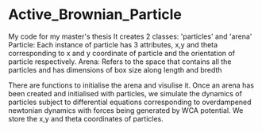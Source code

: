 # Active_Brownian_Particle
My code for my master's thesis 
It creates 2 classes: 'particles' and 'arena'
Particle: Each instance of particle has 3 attributes, x,y and theta corresponding to x and y coordinate of particle and the orientation of particle respectively.
Arena: Refers to the space that contains all the particles and has dimensions of box size along length and bredth

There are functions to initialise the arena and visulise it.
Once an arena has been created and initialised with particles, we simulate the dynamics of particles subject to differential equations corresponding to overdampened newtonian dynamics with forces being generated by WCA potential.
We store the x,y and theta coordinates of particles.

